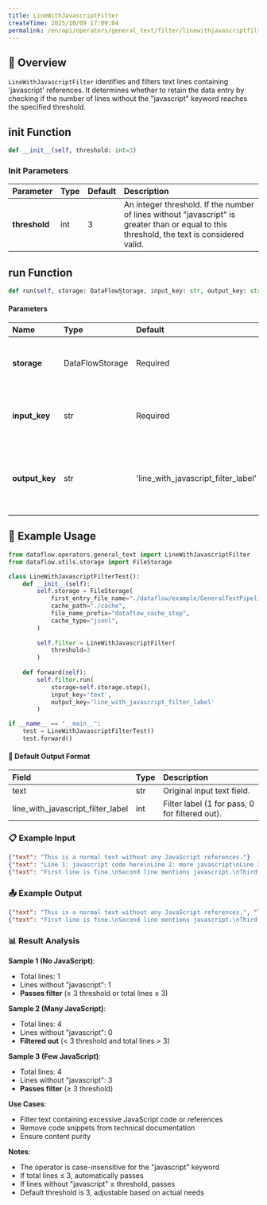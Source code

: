 ```yaml
---
title: LineWithJavascriptFilter
createTime: 2025/10/09 17:09:04
permalink: /en/api/operators/general_text/filter/linewithjavascriptfilter/
---
```


## 📘 Overview

`LineWithJavascriptFilter` identifies and filters text lines containing 'javascript' references. It determines whether to retain the data entry by checking if the number of lines without the "javascript" keyword reaches the specified threshold.

## __init__ Function

```python
def __init__(self, threshold: int=3)
```

### Init Parameters

| Parameter | Type | Default | Description |
| :--- | :--- | :--- | :--- |
| **threshold** | int | 3 | An integer threshold. If the number of lines without "javascript" is greater than or equal to this threshold, the text is considered valid. |

## run Function

```python
def run(self, storage: DataFlowStorage, input_key: str, output_key: str='line_with_javascript_filter_label')
```

#### Parameters

| Name | Type | Default | Description |
| :--- | :--- | :--- | :--- |
| **storage** | DataFlowStorage | Required | DataFlow storage instance for reading and writing data. |
| **input_key** | str | Required | Input column name corresponding to the text field to filter. |
| **output_key** | str | 'line_with_javascript_filter_label' | Output column name for storing filter result labels (1 for pass, 0 for filtered out). |

## 🧠 Example Usage

```python
from dataflow.operators.general_text import LineWithJavascriptFilter
from dataflow.utils.storage import FileStorage

class LineWithJavascriptFilterTest():
    def __init__(self):
        self.storage = FileStorage(
            first_entry_file_name="./dataflow/example/GeneralTextPipeline/line_with_javascript_test_input.jsonl",
            cache_path="./cache",
            file_name_prefix="dataflow_cache_step",
            cache_type="jsonl",
        )
        
        self.filter = LineWithJavascriptFilter(
            threshold=3
        )
        
    def forward(self):
        self.filter.run(
            storage=self.storage.step(),
            input_key='text',
            output_key='line_with_javascript_filter_label'
        )

if __name__ == "__main__":
    test = LineWithJavascriptFilterTest()
    test.forward()
```

#### 🧾 Default Output Format

| Field | Type | Description |
| :--- | :--- | :--- |
| text | str | Original input text field. |
| line_with_javascript_filter_label | int | Filter label (1 for pass, 0 for filtered out). |

### 📋 Example Input

```json
{"text": "This is a normal text without any JavaScript references."}
{"text": "Line 1: javascript code here\nLine 2: more javascript\nLine 3: javascript again\nLine 4: and javascript"}
{"text": "First line is fine.\nSecond line mentions javascript.\nThird line is ok.\nFourth line is also fine."}
```

### 📤 Example Output

```json
{"text": "This is a normal text without any JavaScript references.", "line_with_javascript_filter_label": 1}
{"text": "First line is fine.\nSecond line mentions javascript.\nThird line is ok.\nFourth line is also fine.", "line_with_javascript_filter_label": 1}
```

### 📊 Result Analysis

**Sample 1 (No JavaScript)**:
- Total lines: 1
- Lines without "javascript": 1
- **Passes filter** (≥ 3 threshold or total lines ≤ 3)

**Sample 2 (Many JavaScript)**:
- Total lines: 4
- Lines without "javascript": 0
- **Filtered out** (< 3 threshold and total lines > 3)

**Sample 3 (Few JavaScript)**:
- Total lines: 4
- Lines without "javascript": 3
- **Passes filter** (≥ 3 threshold)

**Use Cases**:
- Filter text containing excessive JavaScript code or references
- Remove code snippets from technical documentation
- Ensure content purity

**Notes**:
- The operator is case-insensitive for the "javascript" keyword
- If total lines ≤ 3, automatically passes
- If lines without "javascript" ≥ threshold, passes
- Default threshold is 3, adjustable based on actual needs
